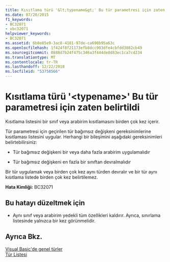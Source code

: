 ```yaml
---
title: Kısıtlama türü '&lt;typename&gt;' Bu tür parametresi için zaten belirtildi
ms.date: 07/20/2015
f1_keywords:
- BC32071
- vbc32071
helpviewer_keywords:
- BC32071
ms.assetid: 6b0e85e9-3ac8-4181-97de-ca690b95a63c
ms.openlocfilehash: 1f424f8f21173efb8dcc903dfe4cbfdd3882cb49
ms.sourcegitcommit: 0888d7b24f475c346a3f444de8d83ec1ca7cd234
ms.translationtype: MT
ms.contentlocale: tr-TR
ms.lasthandoff: 12/22/2018
ms.locfileid: "53758566"
---
```

# <a name="constraint-type-lttypenamegt-already-specified-for-this-type-parameter"></a>Kısıtlama türü '&lt;typename&gt;' Bu tür parametresi için zaten belirtildi
Kısıtlama listesini bir sınıf veya arabirim kısıtlamasını birden çok kez içerir.  
  
 Tür parametresi için geçirilen tür bağımsız değişkeni gereksinimlerine kısıtlaması listesini uygular. Herhangi bir bileşimini aşağıdaki gereksinimleri belirtebilirsiniz:  
  
-   Tür bağımsız değişkeni bir veya daha fazla arabirim uygulamalıdır  
  
-   Tür bağımsız değişkeni en fazla bir sınıftan devralmalıdır  
  
 Bir tür uygulamak veya birden çok kez aynı türden devralır ve bir tür aynı kısıtlama listede birden çok kez belirtilemez.  
  
 **Hata Kimliği:** BC32071  
  
## <a name="to-correct-this-error"></a>Bu hatayı düzeltmek için  
  
-   Aynı sınıf veya arabirim yedekli tüm özellikleri kaldırır. Ayrıca, sınırlama listesinde yalnızca bir kez görünmelidir.  
  
## <a name="see-also"></a>Ayrıca Bkz.  
 [Visual Basic'de genel türler](../../visual-basic/programming-guide/language-features/data-types/generic-types.md)  
 [Tür Listesi](../../visual-basic/language-reference/statements/type-list.md)
